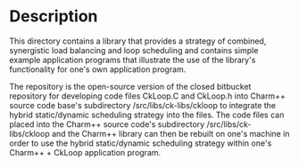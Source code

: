 # Description

This directory contains a library that provides a strategy of combined, synergistic load balancing and loop scheduling and contains simple example application programs that illustrate the use of the library's functionality for one's own application program.


The repository is the open-source version of the closed bitbucket repository for developing code files CkLoop.C and CkLoop.h into Charm++ source code base's subdirectory /src/libs/ck-libs/ckloop to integrate the hybrid static/dynamic scheduling strategy into the files. The code files can placed into the Charm++ source code's subdirectory /src/libs/ck-libs/ckloop and the Charm++ library can then be rebuilt on one's machine in order to use the hybrid static/dynamic scheduling strategy within one's Charm++ + CkLoop application program.

